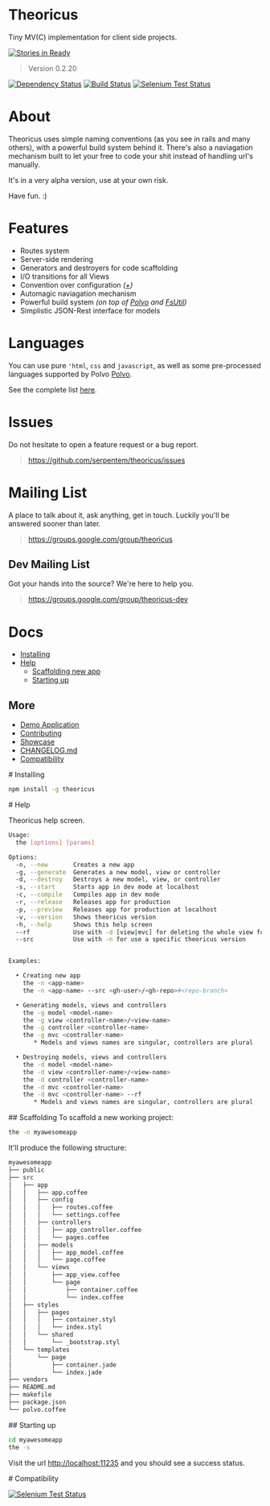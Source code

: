 # Theoricus #

Tiny MV(C) implementation for client side projects.

[![Stories in Ready](http://badge.waffle.io/serpentem/theoricus.png)](http://waffle.io/serpentem/theoricus)  

> Version 0.2.20

[![Dependency Status](https://gemnasium.com/serpentem/theoricus.png)](https://gemnasium.com/serpentem/theoricus) [![Build Status](https://secure.travis-ci.org/serpentem/theoricus.png)](http://travis-ci.org/serpentem/theoricus) [![Selenium Test Status](https://saucelabs.com/buildstatus/theoricus)](https://saucelabs.com/u/theoricus)

# About

Theoricus uses simple naming conventions (as you see in rails and many others),
with a powerful build system behind it. There's also a naviagation mechanism
built to let your free to code your shit instead of handling url's manually.

It's in a very alpha version, use at your own risk.

Have fun. :)

# Features
 * Routes system
 * Server-side rendering
 * Generators and destroyers for code scaffolding
 * I/O transitions for all Views
 * Convention over configuration *([+](http://en.wikipedia.org/wiki/Convention_over_configuration))*
 * Automagic naviagation mechanism
 * Powerful build system *(on top of [Polvo](http://github.com/serpentem/polvo)
 and [FsUtil](http://github.com/serpentem/fs-util))*
 * Simplistic JSON-Rest interface for models

# Languages

You can use pure `'html`, `css` and `javascript`, as well as some pre-processed languages supported by Polvo [Polvo](http://github.com/serpentem/polvo).

See the complete list [here](https://github.com/serpentem/polvo#supported-languages).

# Issues
Do not hesitate to open a feature request or a bug report.
> https://github.com/serpentem/theoricus/issues

# Mailing List
A place to talk about it, ask anything, get in touch. Luckily you'll be answered
sooner than later.

> https://groups.google.com/group/theoricus

## Dev Mailing List

Got your hands into the source? We're here to help you.

> https://groups.google.com/group/theoricus-dev


# Docs
  - [Installing](#installing)
  - [Help](#help)
    - [Scaffolding new app](#scaffolding)
    - [Starting up](#starting-up)

## More

  - [Demo Application](https://github.com/serpentem/theoricus-demo-app)
  - [Contributing](https://github.com/serpentem/theoricus/blob/master/CONTRIBUTING.md)
  - [Showcase](https://github.com/serpentem/theoricus/wiki/showcase)
  - [CHANGELOG.md](https://github.com/serpentem/theoricus/tree/master/build/CHANGELOG.md)
  - [Compatibility](#compatibility)

<a name="installing" />
# Installing

````bash
npm install -g theoricus
````

<a name="help" />
# Help

Theoricus help screen.

````bash
Usage:
  the [options] [params]

Options:
  -n, --new       Creates a new app                                        
  -g, --generate  Generates a new model, view or controller                
  -d, --destroy   Destroys a new model, view, or controller                
  -s, --start     Starts app in dev mode at localhost                      
  -c, --compile   Compiles app in dev mode                                 
  -r, --release   Releases app for production                              
  -p, --preview   Releases app for production at localhost                 
  -v, --version   Shows theoricus version                                  
  -h, --help      Shows this help screen                                   
  --rf            Use with -d [view|mvc] for deleting the whole view folder
  --src           Use with -n for use a specific theoricus version         


Examples:

  • Creating new app
    the -n <app-name>
    the -n <app-name> --src <gh-user>/<gh-repo>#<repo-branch>

  • Generating models, views and controllers
    the -g model <model-name>
    the -g view <controller-name>/<view-name>
    the -g controller <controller-name>
    the -g mvc <controller-name>
       * Models and views names are singular, controllers are plural

  • Destroying models, views and controllers
    the -d model <model-name>
    the -d view <controller-name>/<view-name>
    the -d controller <controller-name>
    the -d mvc <controller-name>
    the -d mvc <controller-name> --rf
       * Models and views names are singular, controllers are plural
````

<a name="getting-started" />
## Scaffolding
To scaffold a new working project:

````bash
the -n myawesomeapp
````

It'll produce the following structure:

````bash
myawesomeapp
├── public
├── src
│   ├── app
│   │   ├── app.coffee
│   │   ├── config
│   │   │   ├── routes.coffee
│   │   │   └── settings.coffee
│   │   ├── controllers
│   │   │   ├── app_controller.coffee
│   │   │   └── pages.coffee
│   │   ├── models
│   │   │   ├── app_model.coffee
│   │   │   └── page.coffee
│   │   └── views
│   │       ├── app_view.coffee
│   │       └── page
│   │           ├── container.coffee
│   │           └── index.coffee
│   ├── styles
│   │   ├── pages
│   │   │   ├── container.styl
│   │   │   └── index.styl
│   │   └── shared
│   │       └── _bootstrap.styl
│   └── templates
│       └── page
│           ├── container.jade
│           └── index.jade
├── vendors
├── README.md
├── makefile
├── package.json
└── polvo.coffee
````

<a name="starting-up" />
## Starting up

````bash
cd myawesomeapp
the -s
````

Visit the url [http://localhost:11235](http://localhost:11235) and you should
see a success status.

<a name="compatibility" />
# Compatibility

[![Selenium Test Status](https://saucelabs.com/browser-matrix/theoricus.svg)](https://saucelabs.com/u/theoricus)
